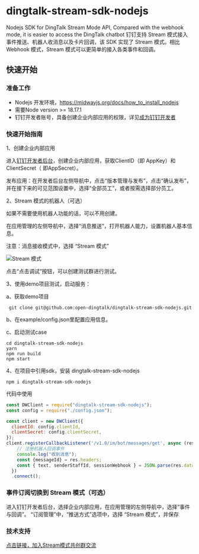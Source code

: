 # dingtalk-stream-sdk-nodejs
Nodejs SDK for DingTalk Stream Mode API, Compared with the webhook mode, it is easier to access the DingTalk chatbot
钉钉支持 Stream 模式接入事件推送、机器人收消息以及卡片回调，该 SDK 实现了 Stream 模式。相比 Webhook 模式，Stream 模式可以更简单的接入各类事件和回调。

## 快速开始

### 准备工作

* Nodejs 开发环境，https://midwayjs.org/docs/how_to_install_nodejs
* 需要Node version >= 18.17.1
* 钉钉开发者账号，具备创建企业内部应用的权限，详见[成为钉钉开发者](https://open.dingtalk.com/document/orgapp/become-a-dingtalk-developer)

### 快速开始指南

1、创建企业内部应用

进入[钉钉开发者后台](https://open-dev.dingtalk.com/)，创建企业内部应用，获取ClientID（即 AppKey）和ClientSecret（ 即AppSecret）。

发布应用：在开发者后台左侧导航中，点击“版本管理与发布”，点击“确认发布”，并在接下来的可见范围设置中，选择“全部员工”，或者按需选择部分员工。


2、Stream 模式的机器人（可选）

如果不需要使用机器人功能的话，可以不用创建。

在应用管理的左侧导航中，选择“消息推送”，打开机器人能力，设置机器人基本信息。

注意：消息接收模式中，选择 “Stream 模式”

![Stream 模式](https://img.alicdn.com/imgextra/i3/O1CN01XL4piO1lkYX2F6sW6_!!6000000004857-0-tps-896-522.jpg)

点击“点击调试”按钮，可以创建测试群进行测试。

3、使用demo项目测试，启动服务：

a、获取demo项目 
```Shell
 git clone git@github.com:open-dingtalk/dingtalk-stream-sdk-nodejs.git
```
b、在example/config.json里配置应用信息。

c、启动测试case
```Shell
cd dingtalk-stream-sdk-nodejs
yarn
npm run build
npm start
```

4、在项目中引用sdk，安装 dingtalk-stream-sdk-nodejs

```Shell
npm i dingtalk-stream-sdk-nodejs
```

代码中使用
```javascript
const DWClient = require("dingtalk-stream-sdk-nodejs");
const config = require("./config.json");

const client = new DWClient({
  clientId: config.clientId,
  clientSecret: config.clientSecret,
});
client.registerCallbackListener('/v1.0/im/bot/messages/get', async (res) => {
    // 注册机器人回调事件
    console.log("收到消息");
    const {messageId} = res.headers;
    const { text, senderStaffId, sessionWebhook } = JSON.parse(res.data);
  })
  .connect();
```

### 事件订阅切换到 Stream 模式（可选）

进入钉钉开发者后台，选择企业内部应用，在应用管理的左侧导航中，选择“事件与回调”。
“订阅管理”中，“推送方式”选项中，选择 “Stream 模式”，并保存


### 技术支持

[点击链接，加入Stream模式共创群交流](https://open-dingtalk.github.io/developerpedia/docs/explore/support/?via=moon-group)
